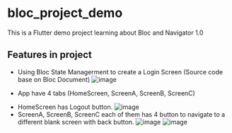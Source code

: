 # bloc_project_demo

This is a Flutter demo project learning about Bloc and Navigator 1.0

## Features in project

- Using Bloc State Managerment to create a Login Screen (Source code base on Bloc Document)
![image](https://user-images.githubusercontent.com/121141914/209307469-9ce21e45-5e76-4468-8c32-7439c9b0907b.png)

- App have 4 tabs (HomeScreen, ScreenA, ScreenB, ScreenC)
* HomeScreen has Logout button.
![image](https://user-images.githubusercontent.com/121141914/209307548-535bfd4d-48b6-43df-95e6-64c4deb403ba.png)
* ScreenA, ScreenB, ScreenC each of them has 4 button to navigate to a different blank screen with back button.
![image](https://user-images.githubusercontent.com/121141914/209307586-3e044dd7-c808-49bc-bdfc-7fc690dad280.png)
![image](https://user-images.githubusercontent.com/121141914/209307621-db5d0649-e99c-4c05-912b-5f23eaa505a6.png)


